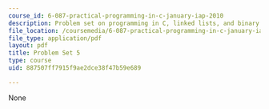 ```yaml
---
course_id: 6-087-practical-programming-in-c-january-iap-2010
description: Problem set on programming in C, linked lists, and binary trees.
file_location: /coursemedia/6-087-practical-programming-in-c-january-iap-2010/887507ff7915f9ae2dce38f47b59e689_MIT6_087IAP10_assn05.pdf
file_type: application/pdf
layout: pdf
title: Problem Set 5
type: course
uid: 887507ff7915f9ae2dce38f47b59e689

---
```

None